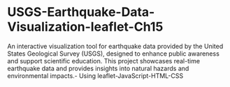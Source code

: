 # USGS-Earthquake-Data-Visualization-leaflet-Ch15
An interactive visualization tool for earthquake data provided by the United States Geological Survey (USGS), designed to enhance public awareness and support scientific education. This project showcases real-time earthquake data and provides insights into natural hazards and environmental impacts.- Using leaflet-JavaScript-HTML-CSS
